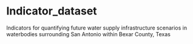 # Indicator_dataset
Indicators for quantifying future water supply infrastructure scenarios in waterbodies surrounding San Antonio within Bexar County, Texas
